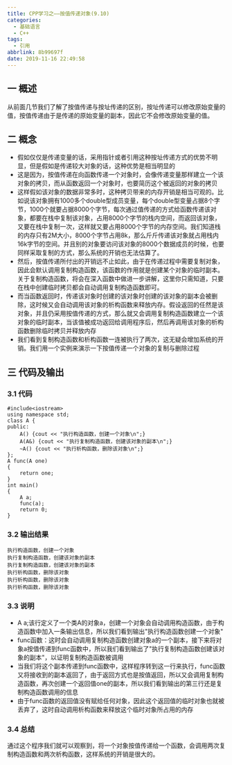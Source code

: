 ```yaml
---
title: CPP学习之——按值传递对象(9.10)
categories:
  - 基础语言
  - C++
tags:
  - 引用
abbrlink: 8b99697f
date: 2019-11-16 22:49:58
---
```

## 一 概述

从前面几节我们了解了按值传递与按址传递的区别，按址传递可以修改原始变量的值，按值传递由于是传递的原始变量的副本，因此它不会修改原始变量的值。  

<!--more-->

## 二 概念

* 假如仅仅是传递变量的话，采用指针或者引用这种按址传递方式的优势不明显，但是假如是传递较大对象的话，这种优势是相当明显的
* 这是因为，按值传递在向函数传递一个对象时，会像传递变量那样建立一个该对象的拷贝，而从函数返回一个对象时，也要简历这个被返回的对象的拷贝
* 这样假如该对象的数据非常多时，这种拷贝带来的内存开销是相当可观的。比如说该对象拥有1000多个double型成员变量，每个double型变量占据8个字节，1000个就要占据8000个字节，每次通过值传递的方式给函数传递该对象，都要在栈中复制该对象，占用8000个字节的栈内空间，而返回该对象，又要在栈中复制一次，这样就又要占用8000个字节的内存空间。我们知道栈的内存只有2M大小，8000个字节占用8k，那么斤斤传递该对象就占用栈内16k字节的空间。并且别的对象要访问该对象的8000个数据成员的时候，也要同样采取复制的方式，那么系统的开销也无法估算了。
* 然后，按值传递所付出的开销远不止如此，由于在传递过程中需要复制对象，因此会默认调用复制构造函数，该函数的作用就是创建某个对象的临时副本。关于复制构造函数，将会在深入函数中做进一步讲解，这里你只需知道，只要在栈中创建临时拷贝都会自动调用复制构造函数即可。
* 而当函数返回时，传递该对象时创建的该对象时创建的该对象的副本会被删除，这时候又会自动调用该对象的析构函数来释放内存。假设返回的任然是该对象，并且仍采用按值传递的方式，那么就又会调用复制构造函数建立一个该对象的临时副本，当该值被成功返回给调用程序后，然后再调用该对象的析构函数删除临时拷贝并释放内存
* 我们看到复制构造函数和析构函数一连被执行了两次，这无疑会增加系统的开销。我们用一个实例来演示一下按值传递一个对象的复制与删除过程

## 三 代码及输出

### 3.1 代码

```
#include<iostream>
using namespace std;
class A {
public:
	A() {cout << "执行构造函数，创建一个对象\n";}
	A(A&) {cout << "执行复制构造函数，创建该对象的副本\n";}
	~A() {cout << "执行析构函数，删除该对象\n";}
};
A func(A one) 
{
	return one;
}
int main() 
{
	A a;
	func(a);
	return 0;
}
```

### 3.2 输出结果

```
执行构造函数，创建一个对象
执行复制构造函数，创建该对象的副本
执行复制构造函数，创建该对象的副本
执行析构函数，删除该对象
执行析构函数，删除该对象
执行析构函数，删除该对象
```

### 3.3 说明

* A a;该行定义了一个类A的对象a，创建一个对象会自动调用构造函数，由于构造函数中加入一条输出信息，所以我们看到输出"执行构造函数创建一个对象"
* func函数：这时会自动调用复制构造函数创建对象a的一个副本，接下来将对象a按值传递到func函数中，所以我们看到输出了"执行复制构造函数创建该对象的副本"，以证明复制构造函数被调用
* 当我们将这个副本传递到func函数中，这样程序转到这一行来执行，func函数又将接收到的副本返回了，由于返回方式也是按值返回，所以又会调用复制构造函数，再次创建一个返回值one的副本，所以我们看到输出的第三行还是复制构造函数调用的信息
* 由于func函数的返回值没有赋给任何对象，因此这个返回值的临时对象也就被丢弃了，这时自动调用析构函数来释放这个临时对象所占用的内存

### 3.4 总结

通过这个程序我们就可以观察到，将一个对象按值传递给一个函数，会调用两次复制构造函数和两次析构函数，这样系统的开销是很大的。